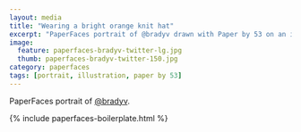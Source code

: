 ```yaml
---
layout: media
title: "Wearing a bright orange knit hat"
excerpt: "PaperFaces portrait of @bradyv drawn with Paper by 53 on an iPad."
image: 
  feature: paperfaces-bradyv-twitter-lg.jpg
  thumb: paperfaces-bradyv-twitter-150.jpg
category: paperfaces
tags: [portrait, illustration, paper by 53]
---
```


PaperFaces portrait of [@bradyv](http://twitter.com/bradyv).

{% include paperfaces-boilerplate.html %}